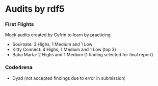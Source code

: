 # Audits by rdf5
### First Flights
Mock audits created by Cyfrin to learn by practicing 

- Soulmate: 2 Highs, 1 Medium and 1 Low 
- Kitty Connect: 4 Highs, 1 Medium and 1 Low (top 3)
- Baba Marta: 2 Highs and 1 Medium (1 finding selected for final report)

### Code4rena

- Dyad (not accepted findings due to error in submission)
